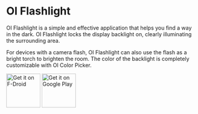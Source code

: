 OI Flashlight
=============

OI Flashlight is a simple and effective application that helps you find a way in the dark. OI Flashlight locks the display backlight on, clearly illuminating the surrounding area.

For devices with a camera flash, OI Flashlight can also use the flash as a bright torch to brighten the room. The color of the backlight is completely customizable with OI Color Picker.

<a href="https://f-droid.org/packages/org.openintents.flashlight/" target="_blank">
<img src="https://f-droid.org/badge/get-it-on.png" alt="Get it on F-Droid" height="90"/></a>
<a href="https://play.google.com/store/apps/details?id=org.openintents.flashlight" target="_blank">
<img src="https://play.google.com/intl/en_us/badges/images/generic/en-play-badge.png" alt="Get it on Google Play" height="90"/></a>
